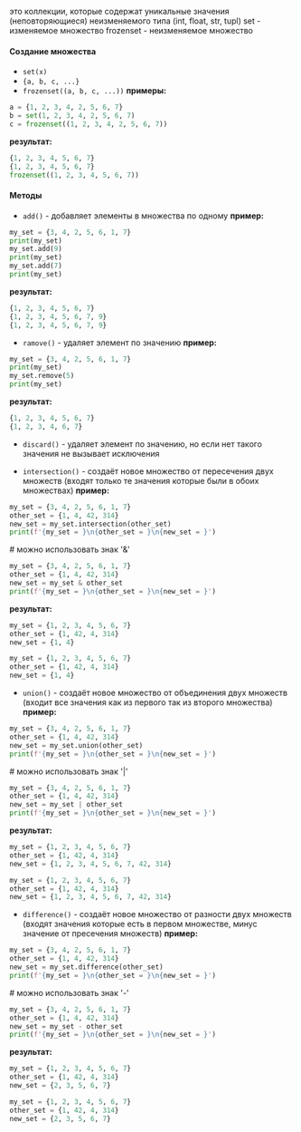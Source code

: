  это коллекции, которые содержат уникальные значения (неповторяющиеся) неизменяемого типа (int, float, str, tupl)
 set - изменяемое множество
 frozenset - неизменяемое множество
#### Создание множества
- `set(x)`
- `{a, b, c, ...}`
- `frozenset((a, b, c, ...))`
**примеры:**
```python
a = {1, 2, 3, 4, 2, 5, 6, 7}
b = set(1, 2, 3, 4, 2, 5, 6, 7)
c = frozenset((1, 2, 3, 4, 2, 5, 6, 7))
```
**результат:**
```python
{1, 2, 3, 4, 5, 6, 7}
{1, 2, 3, 4, 5, 6, 7}
frozenset((1, 2, 3, 4, 5, 6, 7))
```
#### Методы

- `add()` - добавляет элементы в множества по одному
**пример:**
```python
my_set = {3, 4, 2, 5, 6, 1, 7}
print(my_set)
my_set.add(9)
print(my_set)
my_set.add(7)
print(my_set)
```
**результат:**
```python
{1, 2, 3, 4, 5, 6, 7}
{1, 2, 3, 4, 5, 6, 7, 9}
{1, 2, 3, 4, 5, 6, 7, 9}
```

- `ramove()` - удаляет элемент по значению
**пример:**
```python
my_set = {3, 4, 2, 5, 6, 1, 7}
print(my_set)
my_set.remove(5)
print(my_set)
```
**результат:**
```python
{1, 2, 3, 4, 5, 6, 7}
{1, 2, 3, 4, 6, 7}
```

- `discard()` - удаляет элемент по значению, но если нет такого значения не вызывает исключения

- `intersection()` - создаёт новое множество от пересечения двух множеств (входят только те значения которые были в обоих множествах)
**пример:**
```python
my_set = {3, 4, 2, 5, 6, 1, 7}
other_set = {1, 4, 42, 314}
new_set = my_set.intersection(other_set)
print(f'{my_set = }\n{other_set = }\n{new_set = }')
```
\# можно использовать знак '&'
```python
my_set = {3, 4, 2, 5, 6, 1, 7}
other_set = {1, 4, 42, 314}
new_set = my_set & other_set
print(f'{my_set = }\n{other_set = }\n{new_set = }')
```
**результат:**
```python
my_set = {1, 2, 3, 4, 5, 6, 7}
other_set = {1, 42, 4, 314}
new_set = {1, 4}

my_set = {1, 2, 3, 4, 5, 6, 7}
other_set = {1, 42, 4, 314}
new_set = {1, 4}
```

- `union()` - создаёт новое множество от объединения двух множеств (входит все значения как из первого так из второго множества)
**пример:**
```python
my_set = {3, 4, 2, 5, 6, 1, 7}
other_set = {1, 4, 42, 314}
new_set = my_set.union(other_set)
print(f'{my_set = }\n{other_set = }\n{new_set = }')
```
\# можно использовать знак '|'
```python
my_set = {3, 4, 2, 5, 6, 1, 7}
other_set = {1, 4, 42, 314}
new_set = my_set | other_set
print(f'{my_set = }\n{other_set = }\n{new_set = }')
```
**результат:**
```python
my_set = {1, 2, 3, 4, 5, 6, 7}
other_set = {1, 42, 4, 314}
new_set = {1, 2, 3, 4, 5, 6, 7, 42, 314}

my_set = {1, 2, 3, 4, 5, 6, 7}
other_set = {1, 42, 4, 314}
new_set = {1, 2, 3, 4, 5, 6, 7, 42, 314}
```

- `difference()` - создаёт новое множество от разности двух множеств (входят значения которые есть в первом множестве, минус значение от пресечения множеств)
**пример:**
```python
my_set = {3, 4, 2, 5, 6, 1, 7}
other_set = {1, 4, 42, 314}
new_set = my_set.difference(other_set)
print(f'{my_set = }\n{other_set = }\n{new_set = }')
```
\# можно использовать знак '-'
```python
my_set = {3, 4, 2, 5, 6, 1, 7}
other_set = {1, 4, 42, 314}
new_set = my_set - other_set
print(f'{my_set = }\n{other_set = }\n{new_set = }')
```
**результат:**
```python
my_set = {1, 2, 3, 4, 5, 6, 7}
other_set = {1, 42, 4, 314}
new_set = {2, 3, 5, 6, 7}

my_set = {1, 2, 3, 4, 5, 6, 7}
other_set = {1, 42, 4, 314}
new_set = {2, 3, 5, 6, 7}
```